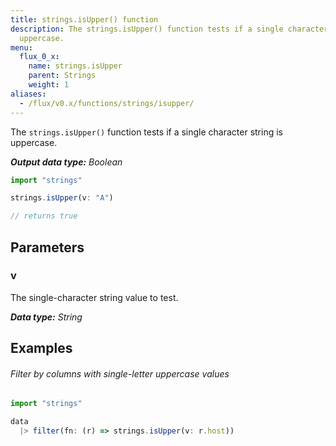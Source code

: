 ```yaml
---
title: strings.isUpper() function
description: The strings.isUpper() function tests if a single character string is
  uppercase.
menu:
  flux_0_x:
    name: strings.isUpper
    parent: Strings
    weight: 1
aliases:
  - /flux/v0.x/functions/strings/isupper/
---
```


The `strings.isUpper()` function tests if a single character string is uppercase.

_**Output data type:** Boolean_

```js
import "strings"

strings.isUpper(v: "A")

// returns true
```

## Parameters

### v
The single-character string value to test.

_**Data type:** String_

## Examples

###### Filter by columns with single-letter uppercase values
```js
import "strings"

data
  |> filter(fn: (r) => strings.isUpper(v: r.host))
```
